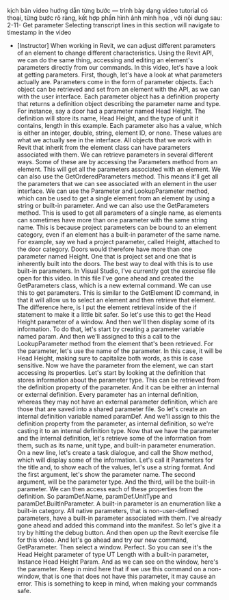 kịch bản video hướng dẫn từng bước — trình bày dạng video tutorial có thoại, từng bước rõ ràng, kết hợp phần hình ảnh minh họa , với nội dung sau: 
2-11-
Get parameter
Selecting transcript lines in this section will navigate to timestamp in the video
- [Instructor] When working in Revit, we can adjust different parameters of an element to change different characteristics. Using the Revit API, we can do the same thing, accessing and editing an element's parameters directly from our commands. In this video, let's have a look at getting parameters. First, though, let's have a look at what parameters actually are. Parameters come in the form of parameter objects. Each object can be retrieved and set from an element with the API, as we can with the user interface. Each parameter object has a definition property that returns a definition object describing the parameter name and type. For instance, say a door had a parameter named Head Height. The definition will store its name, Head Height, and the type of unit it contains, length in this example. Each parameter also has a value, which is either an integer, double, string, element ID, or none. These values are what we actually see in the interface. All objects that we work with in Revit that inherit from the element class can have parameters associated with them. We can retrieve parameters in several different ways. Some of these are by accessing the Parameters method from an element. This will get all the parameters associated with an element. We can also use the GetOrderedParameters method. This means it'll get all the parameters that we can see associated with an element in the user interface. We can use the Parameter and LookupParameter method, which can be used to get a single element from an element by using a string or built-in parameter. And we can also use the GetParameters method. This is used to get all parameters of a single name, as elements can sometimes have more than one parameter with the same string name. This is because project parameters can be bound to an element category, even if an element has a built-in parameter of the same name. For example, say we had a project parameter, called Height, attached to the door category. Doors would therefore have more than one parameter named Height. One that is project set and one that is inherently built into the doors. The best way to deal with this is to use built-in parameters. In Visual Studio, I've currently got the exercise file open for this video. In this file I've gone ahead and created the GetParameters class, which is a new external command. We can use this to get parameters. This is similar to the GetElement ID command, in that it will allow us to select an element and then retrieve that element. The difference here, is I put the element retrieval inside of the if statement to make it a little bit safer. So let's use this to get the Head Height parameter of a window. And then we'll then display some of its information. To do that, let's start by creating a parameter variable named param. And then we'll assigned to this a call to the LookupParameter method from the element that's been retrieved. For the parameter, let's use the name of the parameter. In this case, it will be Head Height, making sure to capitalize both words, as this is case sensitive. Now we have the parameter from the element, we can start accessing its properties. Let's start by looking at the definition that stores information about the parameter type. This can be retrieved from the definition property of the parameter. And it can be either an internal or external definition. Every parameter has an internal definition, whereas they may not have an external parameter definition, which are those that are saved into a shared parameter file. So let's create an internal definition variable named paramDef. And we'll assign to this the definition property from the parameter, as internal definition, so we're casting it to an internal definition type. Now that we have the parameter and the internal definition, let's retrieve some of the information from them, such as its name, unit type, and built-in parameter enumeration. On a new line, let's create a task dialogue, and call the Show method, which will display some of the information. Let's call it Parameters for the title and, to show each of the values, let's use a string format. And the first argument, let's show the parameter name. The second argument, will be the parameter type. And the third, will be the built-in parameter. We can then access each of these properties from the definition. So paramDef.Name, paramDef.UnitType and paramDef.BuiltInParameter. A built-in parameter is an enumeration like a built-in category. All native parameters, that is non-user-defined parameters, have a built-in parameter associated with them. I've already gone ahead and added this command into the manifest. So let's give it a try by hitting the debug button. And then open up the Revit exercise file for this video. And let's go ahead and try our new command, GetParameter. Then select a window. Perfect. So you can see it's the Head Height parameter of type UT Length with a built-in parameter, Instance Head Height Param. And as we can see on the window, here's the parameter. Keep in mind here that if we use this command on a non-window, that is one that does not have this parameter, it may cause an error. This is something to keep in mind, when making your commands safe.